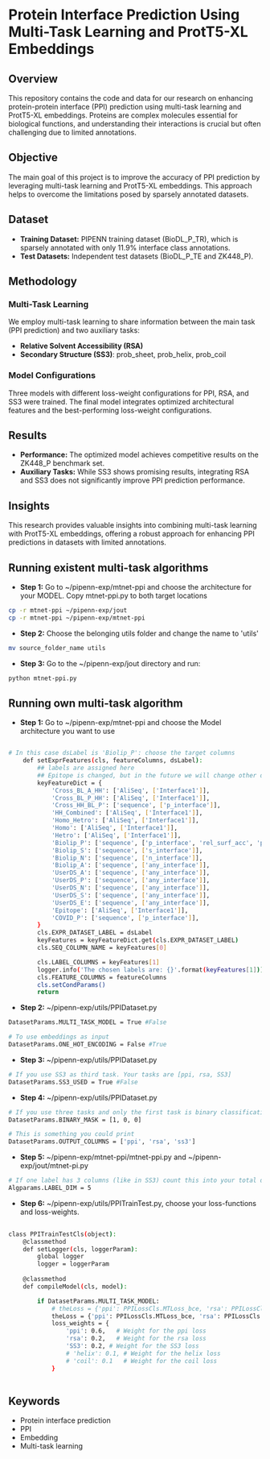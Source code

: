 # Protein Interface Prediction Using Multi-Task Learning and ProtT5-XL Embeddings

## Overview
This repository contains the code and data for our research on enhancing protein-protein interface (PPI) prediction using multi-task learning and ProtT5-XL embeddings. Proteins are complex molecules essential for biological functions, and understanding their interactions is crucial but often challenging due to limited annotations.

## Objective
The main goal of this project is to improve the accuracy of PPI prediction by leveraging multi-task learning and ProtT5-XL embeddings. This approach helps to overcome the limitations posed by sparsely annotated datasets.

## Dataset
- **Training Dataset:** PIPENN training dataset (BioDL_P_TR), which is sparsely annotated with only 11.9% interface class annotations.
- **Test Datasets:** Independent test datasets (BioDL_P_TE and ZK448_P).

## Methodology
### Multi-Task Learning
We employ multi-task learning to share information between the main task (PPI prediction) and two auxiliary tasks:
- **Relative Solvent Accessibility (RSA)**
- **Secondary Structure (SS3)**: prob_sheet, prob_helix, prob_coil

### Model Configurations
Three models with different loss-weight configurations for PPI, RSA, and SS3 were trained. The final model integrates optimized architectural features and the best-performing loss-weight configurations.

## Results
- **Performance:** The optimized model achieves competitive results on the ZK448_P benchmark set.
- **Auxiliary Tasks:** While SS3 shows promising results, integrating RSA and SS3 does not significantly improve PPI prediction performance.

## Insights
This research provides valuable insights into combining multi-task learning with ProtT5-XL embeddings, offering a robust approach for enhancing PPI predictions in datasets with limited annotations.


## Running existent multi-task algorithms 

- **Step 1:** Go to ~/pipenn-exp/mtnet-ppi and choose the architecture for your MODEL. Copy mtnet-ppi.py to both target locations
```bash
cp -r mtnet-ppi ~/pipenn-exp/jout
cp -r mtnet-ppi ~/pipenn-exp/mtnet-ppi
```

- **Step 2:** Choose the belonging utils folder and change the name to 'utils'
```bash
mv source_folder_name utils
```

- **Step 3:** Go to the ~/pipenn-exp/jout directory and run:
```bash
python mtnet-ppi.py
```

## Running own multi-task algorithm 
- **Step 1:** Go to ~/pipenn-exp/mtnet-ppi and choose the Model architecture you want to use
```bash

# In this case dsLabel is 'Biolip_P': choose the target columns 
    def setExprFeatures(cls, featureColumns, dsLabel):
        ## labels are assigned here
        ## Epitope is changed, but in the future we will change other dataset and its labels
        keyFeatureDict = {
            'Cross_BL_A_HH': ['AliSeq', ['Interface1']],
            'Cross_BL_P_HH': ['AliSeq', ['Interface1']],
            'Cross_HH_BL_P': ['sequence', ['p_interface']],
            'HH_Combined': ['AliSeq', ['Interface1']],
            'Homo_Hetro': ['AliSeq', ['Interface1']],
            'Homo': ['AliSeq', ['Interface1']],
            'Hetro': ['AliSeq', ['Interface1']],
            'Biolip_P': ['sequence', ['p_interface', 'rel_surf_acc', 'prob_sheet', 'prob_helix', 'prob_coil']],
            'Biolip_S': ['sequence', ['s_interface']],
            'Biolip_N': ['sequence', ['n_interface']],
            'Biolip_A': ['sequence', ['any_interface']],
            'UserDS_A': ['sequence', ['any_interface']],
            'UserDS_P': ['sequence', ['any_interface']],
            'UserDS_N': ['sequence', ['any_interface']],
            'UserDS_S': ['sequence', ['any_interface']],
            'UserDS_E': ['sequence', ['any_interface']],
            'Epitope': ['AliSeq', ['Interface1']],
            'COVID_P': ['sequence', ['p_interface']],
        }
        cls.EXPR_DATASET_LABEL = dsLabel
        keyFeatures = keyFeatureDict.get(cls.EXPR_DATASET_LABEL)
        cls.SEQ_COLUMN_NAME = keyFeatures[0]

        cls.LABEL_COLUMNS = keyFeatures[1]
        logger.info('The chosen labels are: {}'.format(keyFeatures[1]))
        cls.FEATURE_COLUMNS = featureColumns
        cls.setCondParams()
        return
```
- **Step 2:** ~/pipenn-exp/utils/PPIDataset.py
```bash
DatasetParams.MULTI_TASK_MODEL = True #False

# To use embeddings as input
DatasetParams.ONE_HOT_ENCODING = False #True
```
- **Step 3:** ~/pipenn-exp/utils/PPIDataset.py
```bash
# If you use SS3 as third task. Your tasks are [ppi, rsa, SS3]
DatasetParams.SS3_USED = True #False
```
- **Step 4:** ~/pipenn-exp/utils/PPIDataset.py
```bash
# If you use three tasks and only the first task is binary classification [ppi, rsa, SS3]
DatasetParams.BINARY_MASK = [1, 0, 0]

# This is something you could print
DatasetParams.OUTPUT_COLUMNS = ['ppi', 'rsa', 'ss3']
```
- **Step 5:** ~/pipenn-exp/mtnet-ppi/mtnet-ppi.py and ~/pipenn-exp/jout/mtnet-pi.py
```bash
# If one label has 3 columns (like in SS3) count this into your total dimension. For [ppi, rsa, SS3] it is 5
Algparams.LABEL_DIM = 5 
```
- **Step 6:** ~/pipenn-exp/utils/PPITrainTest.py, choose your loss-functions and loss-weights.
```bash
    
class PPITrainTestCls(object):
    @classmethod
    def setLogger(cls, loggerParam):
        global logger
        logger = loggerParam
    
    @classmethod
    def compileModel(cls, model):

        if DatasetParams.MULTI_TASK_MODEL:
            # theLoss = {'ppi': PPILossCls.MTLoss_bce, 'rsa': PPILossCls.MTLoss_mse, 'sheet': PPILossCls.MTLoss_cross_entropy,  'helix': PPILossCls.MTLoss_cross_entropy, 'coil': PPILossCls.MTLoss_cross_entropy}
            theLoss = {'ppi': PPILossCls.MTLoss_bce, 'rsa': PPILossCls.MTLoss_mse, 'SS3': PPILossCls.MTLoss_mse}
            loss_weights = {
                'ppi': 0.6,   # Weight for the ppi loss
                'rsa': 0.2,   # Weight for the rsa loss
                'SS3': 0.2, # Weight for the SS3 loss
                # 'helix': 0.1, # Weight for the helix loss
                # 'coil': 0.1   # Weight for the coil loss
            }
        
```



## Keywords
- Protein interface prediction
- PPI
- Embedding
- Multi-task learning

